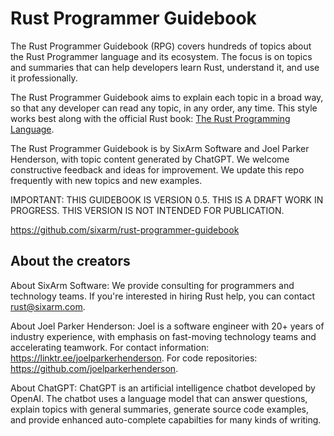 # Rust Programmer Guidebook

The Rust Programmer Guidebook (RPG) covers hundreds of topics about the Rust Programmer language and its ecosystem. The focus is on topics and summaries that can help developers learn Rust, understand it, and use it professionally.

The Rust Programmer Guidebook aims to explain each topic in a broad way, so that any developer can read any topic, in any order, any time. This style works best along with the official Rust book: [The Rust Programming Language](https://doc.rust-lang.org/book/).

The Rust Programmer Guidebook is by SixArm Software and Joel Parker Henderson, with topic content generated by ChatGPT. We welcome constructive feedback and ideas for improvement. We update this repo frequently with new topics and new examples.

IMPORTANT: THIS GUIDEBOOK IS VERSION 0.5. THIS IS A DRAFT WORK IN PROGRESS. THIS VERSION IS NOT INTENDED FOR PUBLICATION.

<https://github.com/sixarm/rust-programmer-guidebook>


## About the creators

About SixArm Software: We provide consulting for programmers and technology teams. If you're interested in hiring Rust help, you can contact rust@sixarm.com. 

About Joel Parker Henderson: Joel is a software engineer with 20+ years of industry experience, with emphasis on fast-moving technology teams and accelerating teamwork. For contact information: <https://linktr.ee/joelparkerhenderson>. For code repositories: <https://github.com/joelparkerhenderson>.

About ChatGPT: ChatGPT is an artificial intelligence chatbot developed by OpenAI. The chatbot uses a language model that can answer questions, explain topics with general summaries, generate source code examples, and provide enhanced auto-complete capabilties for many kinds of writing.
